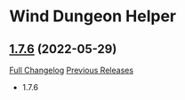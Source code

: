 # Wind Dungeon Helper

## [1.7.6](https://github.com/fang2hou/WindDungeonHelper/tree/1.7.6) (2022-05-29)
[Full Changelog](https://github.com/fang2hou/WindDungeonHelper/compare/1.7.5...1.7.6) [Previous Releases](https://github.com/fang2hou/WindDungeonHelper/releases)

- 1.7.6  
